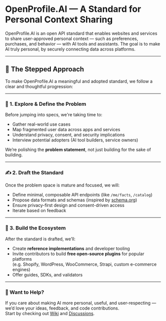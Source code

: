 # OpenProfile.AI — A Standard for Personal Context Sharing

OpenProfile.AI is an open API standard that enables websites and services to share user-approved personal context — such as preferences, purchases, and behavior — with AI tools and assistants. The goal is to make AI truly personal, by securely connecting data across platforms.

---

## 🚀 The Stepped Approach

To make OpenProfile.AI a meaningful and adopted standard, we follow a clear and thoughtful progression:

---

### 🧭 1. Explore & Define the Problem

Before jumping into specs, we're taking time to:

- Gather real-world use cases  
- Map fragmented user data across apps and services  
- Understand privacy, consent, and security implications  
- Interview potential adopters (AI tool builders, service owners)

We’re polishing the **problem statement**, not just building for the sake of building.

---

### ✍️ 2. Draft the Standard

Once the problem space is mature and focused, we will:

- Define minimal, composable API endpoints (like `/me/facts`, `/catalog`)  
- Propose data formats and schemas (inspired by [schema.org](https://schema.org))  
- Ensure privacy-first design and consent-driven access  
- Iterate based on feedback

---

### 🧩 3. Build the Ecosystem

After the standard is drafted, we’ll:

- Create **reference implementations** and developer tooling  
- Invite contributors to build **free open-source plugins** for popular platforms  
  (e.g. Shopify, WordPress, WooCommerce, Strapi, custom e-commerce engines)  
- Offer guides, SDKs, and validators

---

### 💬 Want to Help?

If you care about making AI more personal, useful, and user-respecting — we’d love your ideas, feedback, and code contributions.  
Start by checking out [Wiki](https://github.com/modanets/openprofile.ai/wiki) and [Discussions](https://github.com/modanets/openprofile.ai/discussions).

